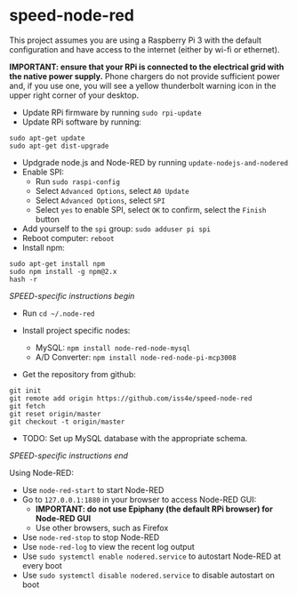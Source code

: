 # speed-node-red
This project assumes you are using a Raspberry Pi 3 with the default configuration and
have access to the internet (either by wi-fi or ethernet).

**IMPORTANT: ensure that your RPi is connected to the electrical grid with the native power supply.**
Phone chargers do not provide sufficient power and, if you use one, you will see a yellow thunderbolt
warning icon in the upper right corner of your desktop.

* Update RPi firmware by running `sudo rpi-update`
* Update RPi software by running:
```
sudo apt-get update
sudo apt-get dist-upgrade
```

* Updgrade node.js and Node-RED by running ``update-nodejs-and-nodered``
* Enable SPI:
  * Run `sudo raspi-config`
  * Select `Advanced Options`, select `A0 Update`
  * Select `Advanced Options`, select `SPI`
  * Select `yes` to enable SPI, select `OK` to confirm, select the `Finish` button
* Add yourself to the `spi` group: `sudo adduser pi spi`
* Reboot computer: `reboot`
* Install npm:
```
sudo apt-get install npm
sudo npm install -g npm@2.x
hash -r
```

*SPEED-specific instructions begin*
* Run `cd ~/.node-red`

* Install project specific nodes:
  * MySQL: `npm install node-red-node-mysql`
  * A/D Converter: `npm install node-red-node-pi-mcp3008`

* Get the repository from github:
```
git init
git remote add origin https://github.com/iss4e/speed-node-red
git fetch
git reset origin/master
git checkout -t origin/master
```

* TODO: Set up MySQL database with the appropriate schema.

*SPEED-specific instructions end*

Using Node-RED:
* Use `node-red-start` to start Node-RED
* Go to `127.0.0.1:1880` in your browser to access Node-RED GUI:
  * **IMPORTANT: do not use Epiphany (the default RPi browser) for Node-RED GUI**
  * Use other browsers, such as Firefox
* Use `node-red-stop` to stop Node-RED
* Use `node-red-log` to view the recent log output
* Use `sudo systemctl enable nodered.service` to autostart Node-RED at every boot
* Use `sudo systemctl disable nodered.service` to disable autostart on boot

